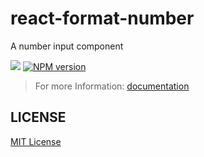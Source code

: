 # react-format-number
A number input component

![](http://img.shields.io/badge/bower_module-v1.0.0-green.svg)
[![NPM version][npm-image]][npm-url]


>For more Information: [documentation](http://leftstick.github.io/react-format-number/)



## LICENSE ##

[MIT License](https://raw.githubusercontent.com/leftstick/react-format-number/master/LICENSE)


[npm-url]: https://npmjs.org/package/react-format-number
[npm-image]: https://badge.fury.io/js/react-format-number.png
